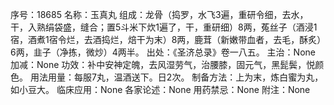 序号：18685
名称：玉真丸
组成：龙骨（捣罗，水飞3遍，重研令细，去水，干，入熟绢袋盛，缝合；置5斗米下炊1遍了，干，重研细）8两，菟丝子（酒浸1宿，酒煮1宿令烂，去酒捣烂，焙干为末）8两，鹿茸（新嫩带血者，去毛，酥炙）6两，韭子（净拣，微炒）4两半。
出处：《圣济总录》卷一八五。
主治：None
加减：None
功效：补中安神定魄，去风湿劳气，治腰膝，固元气，黑髭鬓，悦颜色。
用法用量：每服7丸，温酒送下。日2次。
制备方法：上为末，炼白蜜为丸，如小豆大。
临床应用：None
各家论述：None
用药禁忌：None
附注：None
